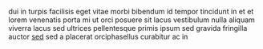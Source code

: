 dui in turpis facilisis eget vitae morbi bibendum id tempor tincidunt in et et
lorem venenatis porta mi ut orci posuere sit lacus vestibulum nulla aliquam
viverra lacus sed ultrices pellentesque primis ipsum sed gravida fringilla
auctor [sed](generated_webpages/in17.md) sed a placerat orciphasellus curabitur
ac in